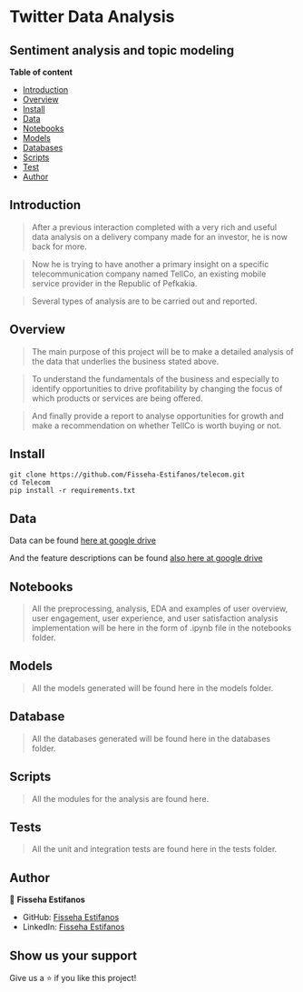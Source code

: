 # Twitter Data Analysis
## Sentiment analysis and topic modeling

**Table of content**

- [Introduction](#introduction)
- [Overview](#overview)
- [Install](#install)
- [Data](#data)
- [Notebooks](#notebooks)
- [Models](#models)
- [Databases](#database)
- [Scripts](#scripts)
- [Test](#test)
- [Author](#author)

## Introduction

> After a previous interaction completed with a very rich and useful data analysis on a delivery company made for an investor, he is now back for more.

> Now he is trying to have another a primary insight on a specific telecommunication company named TellCo, an existing mobile service provider in the Republic of Pefkakia.

> Several types of analysis are to be carried out and reported.


## Overview

> The main purpose of this project will be to make a detailed analysis of the data that underlies the business stated above.

> To understand the fundamentals of the business and especially to identify opportunities to drive profitability by changing the focus of which products or services are being offered. 

> And finally provide a report to analyse opportunities for growth and make a recommendation on whether TellCo is worth buying or not.


## Install

```
git clone https://github.com/Fisseha-Estifanos/telecom.git
cd Telecom
pip install -r requirements.txt
```

## Data

Data can be found [here at google drive](https://docs.google.com/spreadsheets/d/1e1lgy4vHLlJ4zcful66AiORSLWlqMeSe/edit?usp=sharing&ouid=114538742499971442984&rtpof=true&sd=true)

And the feature descriptions can be found [also here at google drive](https://docs.google.com/spreadsheets/d/1wY7YZwyZ_r_8xMUe_N2ZQled4RjP0_T6/edit?usp=sharing&ouid=114538742499971442984&rtpof=true&sd=true)

## Notebooks

> All the preprocessing, analysis, EDA and examples of user overview, user engagement, user experience, and user satisfaction analysis implementation will be here in the form of .ipynb file in the notebooks folder.

## Models
> All the models generated will be found here in the models folder.

## Database
> All the databases generated will be found here in the databases folder.

## Scripts
> All the modules for the analysis are found here.

## Tests

> All the unit and integration tests are found here in the tests folder.

## Author

👤 **Fisseha Estifanos**

- GitHub: [Fisseha Estifanos](https://github.com/fisseha-estifanos)
- LinkedIn: [Fisseha Estifanos](https://www.linkedin.com/in/fisseha-estifanos-109ba6199/)

## Show us your support

Give us a ⭐ if you like this project!
